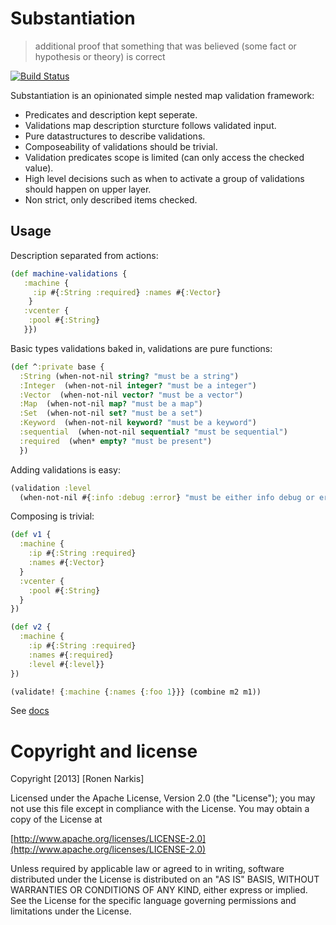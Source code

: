 # Substantiation

> additional proof that something that was believed (some fact or hypothesis or theory) is correct

[![Build Status](https://travis-ci.org/narkisr/substantiation.png?branch=master)](https://travis-ci.org/narkisr/substantiation)

Substantiation is an opinionated simple nested map validation framework:

 * Predicates and description kept seperate.
 * Validations map description sturcture follows validated input.
 * Pure datastructures to describe validations. 
 * Composeability of validations should be trivial.
 * Validation predicates scope is limited (can only access the checked value).
 * High level decisions such as when to activate a group of validations should happen on upper layer.
 * Non strict, only described items checked.
 

## Usage

Description separated from actions:

```clojure
(def machine-validations {
   :machine {
     :ip #{:String :required} :names #{:Vector}
    }
   :vcenter {
    :pool #{:String}
   }})   
```
Basic types validations baked in, validations are pure functions:
 
```clojure
(def ^:private base {
  :String (when-not-nil string? "must be a string")
  :Integer  (when-not-nil integer? "must be a integer")
  :Vector  (when-not-nil vector? "must be a vector")
  :Map  (when-not-nil map? "must be a map")
  :Set  (when-not-nil set? "must be a set")
  :Keyword  (when-not-nil keyword? "must be a keyword")
  :sequential  (when-not-nil sequential? "must be sequential")
  :required  (when* empty? "must be present")
  })
```

Adding validations is easy:

```clojure
(validation :level 
  (when-not-nil #{:info :debug :error} "must be either info debug or error"))
```

Composing is trivial:
```clojure
(def v1 {
  :machine {
    :ip #{:String :required} 
    :names #{:Vector}
  }
  :vcenter {
    :pool #{:String}
  }
})

(def v2 {
  :machine {
    :ip #{:String :required} 
    :names #{:required}
    :level #{:level}}
})

(validate! {:machine {:names {:foo 1}}} (combine m2 m1))
```

See [docs](http://narkisr.github.io/substantiation/)

# Copyright and license

Copyright [2013] [Ronen Narkis]

Licensed under the Apache License, Version 2.0 (the "License");
you may not use this file except in compliance with the License.
You may obtain a copy of the License at

  [http://www.apache.org/licenses/LICENSE-2.0](http://www.apache.org/licenses/LICENSE-2.0)

Unless required by applicable law or agreed to in writing, software
distributed under the License is distributed on an "AS IS" BASIS,
WITHOUT WARRANTIES OR CONDITIONS OF ANY KIND, either express or implied.
See the License for the specific language governing permissions and
limitations under the License.
